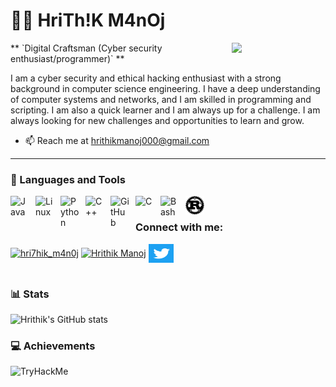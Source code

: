 # 🏄‍♂️ HriTh!K M4nOj
<img align='right' src='https://github.com/Rishit-dagli/Rishit-dagli/blob/master/images/octocat-anime.gif' width='150"'>
** `Digital Craftsman (Cyber security enthusiast/programmer)` **

I am a cyber security and ethical hacking enthusiast with a strong background in computer science engineering. I have a deep understanding of computer systems and networks, and I am skilled in programming and scripting. I am also a quick learner and I am always up for a challenge. I am always looking for new challenges and opportunities to learn and grow.


- 📫 Reach me at hrithikmanoj000@gmail.com
---

### 🧰 Languages and Tools

<img align="left" alt="Java" width="30px" style="padding-right:10px;" src="https://cdn.jsdelivr.net/gh/devicons/devicon/icons/java/java-original.svg"/>
<img align="left" alt="Linux" width="30px" style="padding-right:10px;" src="https://cdn.jsdelivr.net/gh/devicons/devicon/icons/linux/linux-original.svg" />
<img align="left" alt="Python" width="30px" style="padding-right:10px;" src="https://cdn.jsdelivr.net/gh/devicons/devicon/icons/python/python-plain.svg" />
<img align="left" alt="C++" width="30px" style="padding-right:10px;" src="https://cdn.jsdelivr.net/gh/devicons/devicon/icons/cplusplus/cplusplus-line.svg" />
<img align="left" alt="GitHub" width="30px" style="padding-right:10px;" src="https://cdn.jsdelivr.net/gh/devicons/devicon/icons/github/github-original.svg" />
<img align="left" alt="C" width="30px" style="padding-right:10px;" src="https://cdn.jsdelivr.net/gh/devicons/devicon/icons/c/c-original.svg" />
<img align="left" alt="Bash" width="30px" style="padding-right:10px;" src="https://cdn.jsdelivr.net/gh/devicons/devicon/icons/bash/bash-original.svg" />
<img align="left" alt="Rust" width="30px" style="padding-right:10px;" src="https://raw.githubusercontent.com/devicons/devicon/v2.15.1/icons/rust/rust-plain.svg" />
<br />


### Connect with me:

<a href="https://www.instagram.com/hri7hik_m4n0j/" target="blank"><img align="center" src="https://raw.githubusercontent.com/rahuldkjain/github-profile-readme-generator/master/src/images/icons/Social/instagram.svg" alt="hri7hik_m4n0j" height="30" width="40" /></a>
<a href="https://www.linkedin.com/in/hrithik-manoj-850660204/" target="blank"><img align="center" src="https://raw.githubusercontent.com/gauravghongde/social-icons/master/SVG/Color/LinkedIN.svg" alt="Hrithik Manoj " height="30" width="40" /></a>
<a href="https://twitter.com/_nothrithik" target="blank"><img align="center" src="https://raw.githubusercontent.com/edent/SuperTinyIcons/master/images/svg/twitter.svg" height="30" width="40" /></a>

#

#



### 📊 Stats
![Hrithik's GitHub stats](https://github-readme-stats.vercel.app/api?username=HriThik-MaNoj&show_icons=true&theme=gruvbox)

<!-- ![GitHub Streak](https://streak-stats.demolab.com?user=HriThik-MaNoj&theme=gruvbox&border_radius=4.5) -->

### 💻 Achievements
<img src="https://tryhackme-badges.s3.amazonaws.com/hrithikmanoj.png" alt="TryHackMe">


